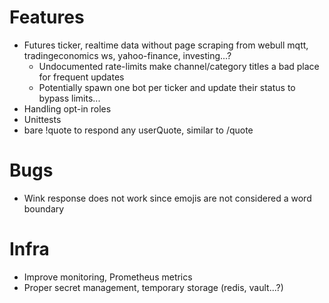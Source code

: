 # Features

* Futures ticker, realtime data without page scraping from webull mqtt, tradingeconomics ws, yahoo-finance, investing...?
  * Undocumented rate-limits make channel/category titles a bad place for frequent updates
  * Potentially spawn one bot per ticker and update their status to bypass limits...
* Handling opt-in roles
* Unittests
* bare !quote to respond any userQuote, similar to /quote

# Bugs

* Wink response does not work since emojis are not considered a word boundary

# Infra

* Improve monitoring, Prometheus metrics
* Proper secret management, temporary storage (redis, vault...?)
